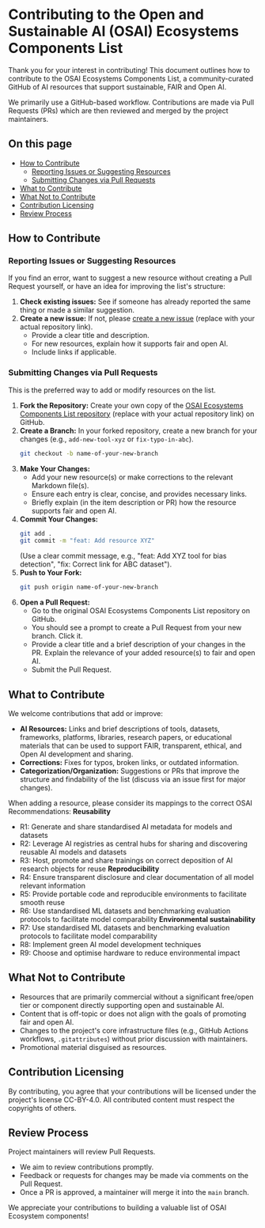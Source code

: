 # Contributing to the Open and Sustainable AI (OSAI) Ecosystems Components List

Thank you for your interest in contributing! This document outlines how to contribute to the OSAI Ecosystems Components List, a community-curated GitHub of AI resources that support sustainable, FAIR and Open AI.

We primarily use a GitHub-based workflow. Contributions are made via Pull Requests (PRs) which are then reviewed and merged by the project maintainers.

## On this page
* [How to Contribute](#how-to-contribute)
    * [Reporting Issues or Suggesting Resources](#reporting-issues-or-suggesting-resources)
    * [Submitting Changes via Pull Requests](#submitting-changes-via-pull-requests)
* [What to Contribute](#what-to-contribute)
* [What Not to Contribute](#what-not-to-contribute)
* [Contribution Licensing](#contribution-licensing)
* [Review Process](#review-process)


## How to Contribute

### Reporting Issues or Suggesting Resources
If you find an error, want to suggest a new resource without creating a Pull Request yourself, or have an idea for improving the list's structure:

1.  **Check existing issues:** See if someone has already reported the same thing or made a similar suggestion.
2.  **Create a new issue:** If not, please [create a new issue](https://github.com/YOUR_USERNAME/YOUR_OSAI_REPO/issues) (replace with your actual repository link).
    * Provide a clear title and description.
    * For new resources, explain how it supports fair and open AI.
    * Include links if applicable.

### Submitting Changes via Pull Requests
This is the preferred way to add or modify resources on the list.

1.  **Fork the Repository:** Create your own copy of the [OSAI Ecosystems Components List repository](https://github.com/YOUR_USERNAME/YOUR_OSAI_REPO) (replace with your actual repository link) on GitHub.
2.  **Create a Branch:** In your forked repository, create a new branch for your changes (e.g., `add-new-tool-xyz` or `fix-typo-in-abc`).
    ```bash
    git checkout -b name-of-your-new-branch
    ```
3.  **Make Your Changes:**
    * Add your new resource(s) or make corrections to the relevant Markdown file(s).
    * Ensure each entry is clear, concise, and provides necessary links.
    * Briefly explain (in the item description or PR) how the resource supports fair and open AI.
4.  **Commit Your Changes:**
    ```bash
    git add .
    git commit -m "feat: Add resource XYZ"
    ```
    (Use a clear commit message, e.g., "feat: Add XYZ tool for bias detection", "fix: Correct link for ABC dataset").
5.  **Push to Your Fork:**
    ```bash
    git push origin name-of-your-new-branch
    ```
6.  **Open a Pull Request:**
    * Go to the original OSAI Ecosystems Components List repository on GitHub.
    * You should see a prompt to create a Pull Request from your new branch. Click it.
    * Provide a clear title and a brief description of your changes in the PR. Explain the relevance of your added resource(s) to fair and open AI.
    * Submit the Pull Request.

## What to Contribute
We welcome contributions that add or improve:

* **AI Resources:** Links and brief descriptions of tools, datasets, frameworks, platforms, libraries, research papers, or educational materials that can be used to support FAIR, transparent, ethical, and Open AI development and sharing.
* **Corrections:** Fixes for typos, broken links, or outdated information.
* **Categorization/Organization:** Suggestions or PRs that improve the structure and findability of the list (discuss via an issue first for major changes).

When adding a resource, please consider its mappings to the correct OSAI Recommendations:
**Reusability**
* R1: Generate and share standardised AI metadata for models and datasets
* R2: Leverage AI registries as central hubs for sharing and discovering reusable AI models and datasets
* R3: Host, promote and share trainings on correct deposition of AI research objects for reuse
**Reproducibility**
* R4: Ensure transparent disclosure and clear documentation of all model relevant information
* R5: Provide portable code and reproducible environments to facilitate smooth reuse
* R6: Use standardised ML datasets and benchmarking evaluation protocols to facilitate model comparability
**Environmental sustainability**
* R7: Use standardised ML datasets and benchmarking evaluation protocols to facilitate model comparability
* R8: Implement green AI model development techniques
* R9: Choose and optimise hardware to reduce environmental impact

## What Not to Contribute
* Resources that are primarily commercial without a significant free/open tier or component directly supporting open and sustainable AI.
* Content that is off-topic or does not align with the goals of promoting fair and open AI.
* Changes to the project's core infrastructure files (e.g., GitHub Actions workflows, `.gitattributes`) without prior discussion with maintainers.
* Promotional material disguised as resources.

## Contribution Licensing
By contributing, you agree that your contributions will be licensed under the project's license CC-BY-4.0. All contributed content must respect the copyrights of others.

## Review Process
Project maintainers will review Pull Requests.
* We aim to review contributions promptly.
* Feedback or requests for changes may be made via comments on the Pull Request.
* Once a PR is approved, a maintainer will merge it into the `main` branch.

We appreciate your contributions to building a valuable list of OSAI Ecosystem components!
